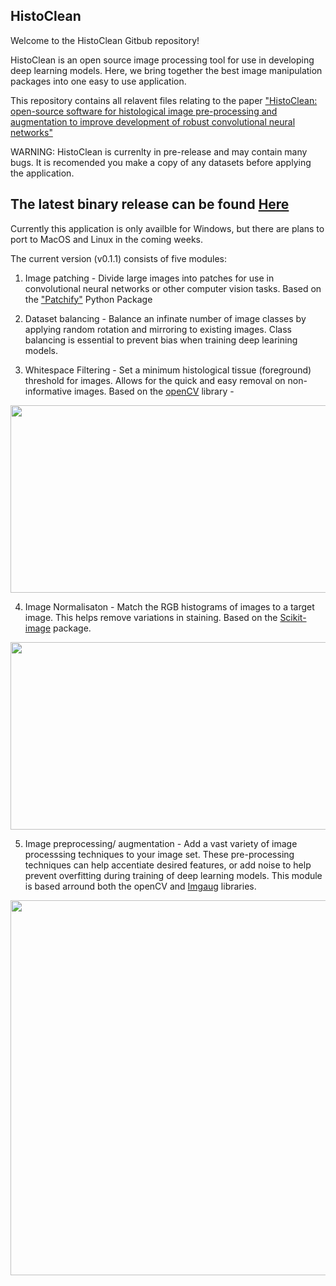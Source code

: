 ## HistoClean
Welcome to the HistoClean Gitbub repository!

HistoClean is an open source image processing tool for use in developing deep learning models. Here, we bring together the best image manipulation packages into one easy to use application.

This repository contains all relavent files relating to the paper ["HistoClean: open-source software for histological image pre-processing and augmentation to improve development of robust convolutional neural networks"](https://www.biorxiv.org/content/10.1101/2021.06.07.447339v2)

WARNING: HistoClean is currenlty in pre-release and may contain many bugs.  It is recomended you make a copy of any datasets before applying the application.

## The latest binary release can be found [Here](https://github.com/HistoCleanQUB/HistoClean/releases)

Currently this application is only availble for Windows, but there are plans to port to MacOS and Linux in the coming weeks.

The current version (v0.1.1) consists of five modules:

1) Image patching - Divide large images into patches for use in convolutional neural networks or other computer vision tasks.  Based on the ["Patchify"](https://pypi.org/project/patchify/) Python Package

2) Dataset balancing - Balance an infinate number of image classes by applying random rotation and mirroring to existing images. Class balancing is essential to prevent bias when training deep learining models.

3) Whitespace Filtering - Set a minimum histological tissue (foreground) threshold for images. Allows for the quick and easy removal on non-informative images. Based on the [openCV](https://docs.opencv.org/master/d7/d4d/tutorial_py_thresholding.html) library - 

<p align="center">
  <img width="600" height="300" src="https://user-images.githubusercontent.com/83717897/117258469-ea7cf900-ae44-11eb-9624-220353e30280.JPG">
</p>



4) Image Normalisaton - Match the RGB histograms of images to a target image. This helps remove variations in staining.  Based on the [Scikit-image](https://scikit-image.org/docs/dev/auto_examples/color_exposure/plot_histogram_matching.html) package.

<p align="center">
  <img width="600" height="300" src="https://user-images.githubusercontent.com/83717897/117258492-f10b7080-ae44-11eb-8e20-0fd1ab40b0d0.JPG">
</p>

5) Image preprocessing/ augmentation - Add a vast variety of image processsing techniques to your image set. These pre-processing techniques can help accentiate desired features, or add noise to help prevent overfitting during training of deep learning models. This module is based arround both the openCV and [Imgaug](https://github.com/aleju/imgaug) libraries.

<p align="center">
  <img width="600" height="600" src="https://user-images.githubusercontent.com/83717897/117258506-f5378e00-ae44-11eb-9dbf-d76b5453f83b.jpg">
</p>






